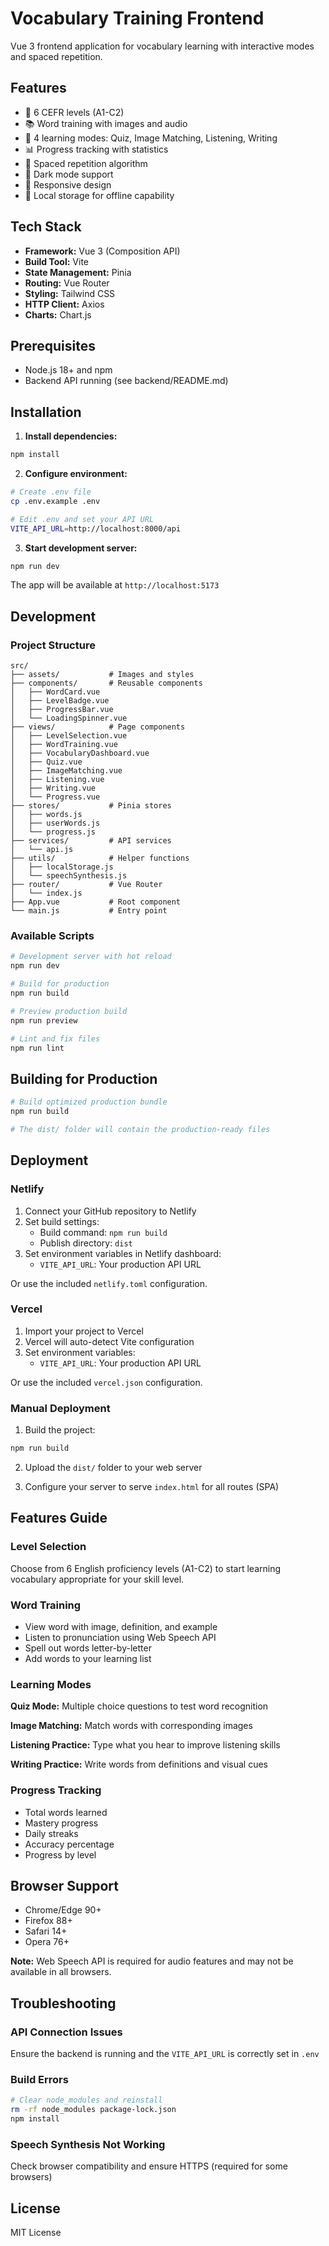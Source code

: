 # Vocabulary Training Frontend

Vue 3 frontend application for vocabulary learning with interactive modes and spaced repetition.

## Features

- 🎯 6 CEFR levels (A1-C2)
- 📚 Word training with images and audio
- 🧠 4 learning modes: Quiz, Image Matching, Listening, Writing
- 📊 Progress tracking with statistics
- 🔄 Spaced repetition algorithm
- 🌙 Dark mode support
- 📱 Responsive design
- 💾 Local storage for offline capability

## Tech Stack

- **Framework:** Vue 3 (Composition API)
- **Build Tool:** Vite
- **State Management:** Pinia
- **Routing:** Vue Router
- **Styling:** Tailwind CSS
- **HTTP Client:** Axios
- **Charts:** Chart.js

## Prerequisites

- Node.js 18+ and npm
- Backend API running (see backend/README.md)

## Installation

1. **Install dependencies:**

```bash
npm install
```

2. **Configure environment:**

```bash
# Create .env file
cp .env.example .env

# Edit .env and set your API URL
VITE_API_URL=http://localhost:8000/api
```

3. **Start development server:**

```bash
npm run dev
```

The app will be available at `http://localhost:5173`

## Development

### Project Structure

```
src/
├── assets/           # Images and styles
├── components/       # Reusable components
│   ├── WordCard.vue
│   ├── LevelBadge.vue
│   ├── ProgressBar.vue
│   └── LoadingSpinner.vue
├── views/            # Page components
│   ├── LevelSelection.vue
│   ├── WordTraining.vue
│   ├── VocabularyDashboard.vue
│   ├── Quiz.vue
│   ├── ImageMatching.vue
│   ├── Listening.vue
│   ├── Writing.vue
│   └── Progress.vue
├── stores/           # Pinia stores
│   ├── words.js
│   ├── userWords.js
│   └── progress.js
├── services/         # API services
│   └── api.js
├── utils/            # Helper functions
│   ├── localStorage.js
│   └── speechSynthesis.js
├── router/           # Vue Router
│   └── index.js
├── App.vue           # Root component
└── main.js           # Entry point
```

### Available Scripts

```bash
# Development server with hot reload
npm run dev

# Build for production
npm run build

# Preview production build
npm run preview

# Lint and fix files
npm run lint
```

## Building for Production

```bash
# Build optimized production bundle
npm run build

# The dist/ folder will contain the production-ready files
```

## Deployment

### Netlify

1. Connect your GitHub repository to Netlify
2. Set build settings:
   - Build command: `npm run build`
   - Publish directory: `dist`
3. Set environment variables in Netlify dashboard:
   - `VITE_API_URL`: Your production API URL

Or use the included `netlify.toml` configuration.

### Vercel

1. Import your project to Vercel
2. Vercel will auto-detect Vite configuration
3. Set environment variables:
   - `VITE_API_URL`: Your production API URL

Or use the included `vercel.json` configuration.

### Manual Deployment

1. Build the project:

```bash
npm run build
```

2. Upload the `dist/` folder to your web server

3. Configure your server to serve `index.html` for all routes (SPA)

## Features Guide

### Level Selection

Choose from 6 English proficiency levels (A1-C2) to start learning vocabulary appropriate for your skill level.

### Word Training

- View word with image, definition, and example
- Listen to pronunciation using Web Speech API
- Spell out words letter-by-letter
- Add words to your learning list

### Learning Modes

**Quiz Mode:** Multiple choice questions to test word recognition

**Image Matching:** Match words with corresponding images

**Listening Practice:** Type what you hear to improve listening skills

**Writing Practice:** Write words from definitions and visual cues

### Progress Tracking

- Total words learned
- Mastery progress
- Daily streaks
- Accuracy percentage
- Progress by level

## Browser Support

- Chrome/Edge 90+
- Firefox 88+
- Safari 14+
- Opera 76+

**Note:** Web Speech API is required for audio features and may not be available in all browsers.

## Troubleshooting

### API Connection Issues

Ensure the backend is running and the `VITE_API_URL` is correctly set in `.env`

### Build Errors

```bash
# Clear node_modules and reinstall
rm -rf node_modules package-lock.json
npm install
```

### Speech Synthesis Not Working

Check browser compatibility and ensure HTTPS (required for some browsers)

## License

MIT License

